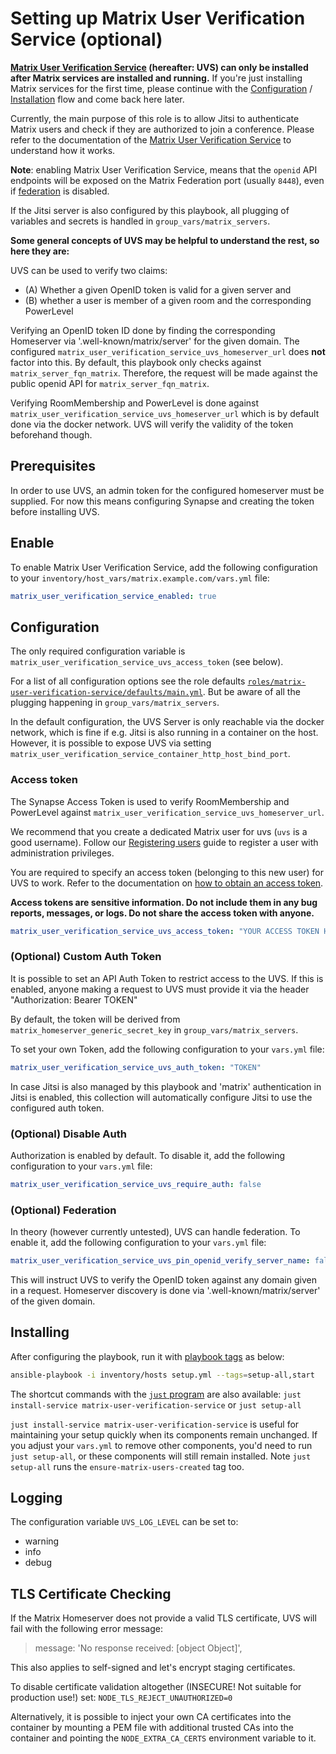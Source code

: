 # Setting up Matrix User Verification Service (optional)

**[Matrix User Verification Service](https://github.com/matrix-org/matrix-user-verification-service) (hereafter: UVS) can only be installed after Matrix services are installed and running.** If you're just installing Matrix services for the first time, please continue with the [Configuration](configuring-playbook.md) / [Installation](installing.md) flow and come back here later.

Currently, the main purpose of this role is to allow Jitsi to authenticate Matrix users and check if they are authorized to join a conference. Please refer to the documentation of the [Matrix User Verification Service](https://github.com/matrix-org/matrix-user-verification-service) to understand how it works.

**Note**: enabling Matrix User Verification Service, means that the `openid` API endpoints will be exposed on the Matrix Federation port (usually `8448`), even if [federation](configuring-playbook-federation.md) is disabled.

If the Jitsi server is also configured by this playbook, all plugging of variables and secrets is handled in `group_vars/matrix_servers`.

__Some general concepts of UVS may be helpful to understand the rest, so here they are:__

UVS can be used to verify two claims:

* (A) Whether a given OpenID token is valid for a given server and
* (B) whether a user is member of a given room and the corresponding PowerLevel

Verifying an OpenID token ID done by finding the corresponding Homeserver via  '.well-known/matrix/server' for the given domain. The configured `matrix_user_verification_service_uvs_homeserver_url` does **not** factor into this. By default, this playbook only checks against `matrix_server_fqn_matrix`. Therefore, the request will be made against the public openid API for `matrix_server_fqn_matrix`.

Verifying RoomMembership and PowerLevel is done against `matrix_user_verification_service_uvs_homeserver_url` which is by default done via the docker network. UVS will verify the validity of the token beforehand though.

## Prerequisites

In order to use UVS, an admin token for the configured homeserver must be supplied. For now this means configuring Synapse and creating the token before installing UVS.

## Enable

To enable Matrix User Verification Service, add the following configuration to your `inventory/host_vars/matrix.example.com/vars.yml` file:

```yaml
matrix_user_verification_service_enabled: true
```

## Configuration

The only required configuration variable is `matrix_user_verification_service_uvs_access_token` (see below).

For a list of all configuration options see the role defaults [`roles/matrix-user-verification-service/defaults/main.yml`](../roles/custom/matrix-user-verification-service/defaults/main.yml). But be aware of all the plugging happening in `group_vars/matrix_servers`.

In the default configuration, the UVS Server is only reachable via the docker network, which is fine if e.g. Jitsi is also running in a container on the host. However, it is possible to expose UVS via setting `matrix_user_verification_service_container_http_host_bind_port`.

### Access token

The Synapse Access Token is used to verify RoomMembership and PowerLevel against `matrix_user_verification_service_uvs_homeserver_url`.

We recommend that you create a dedicated Matrix user for uvs (`uvs` is a good username). Follow our [Registering users](registering-users.md) guide to register a user with administration privileges.

You are required to specify an access token (belonging to this new user) for UVS to work. Refer to the documentation on [how to obtain an access token](obtaining-access-tokens.md).

**Access tokens are sensitive information. Do not include them in any bug reports, messages, or logs. Do not share the access token with anyone.**

```yaml
matrix_user_verification_service_uvs_access_token: "YOUR ACCESS TOKEN HERE"
```

### (Optional) Custom Auth Token

It is possible to set an API Auth Token to restrict access to the UVS. If this is enabled, anyone making a request to UVS must provide it via the header "Authorization: Bearer TOKEN"

By default, the token will be derived from `matrix_homeserver_generic_secret_key` in `group_vars/matrix_servers`.

To set your own Token, add the following configuration to your `vars.yml` file:

```yaml
matrix_user_verification_service_uvs_auth_token: "TOKEN"
```

In case Jitsi is also managed by this playbook and 'matrix' authentication in Jitsi is enabled, this collection will automatically configure Jitsi to use the configured auth token.

### (Optional) Disable Auth

Authorization is enabled by default. To disable it, add the following configuration to your `vars.yml` file:

```yaml
matrix_user_verification_service_uvs_require_auth: false
```

### (Optional) Federation

In theory (however currently untested), UVS can handle federation. To enable it, add the following configuration to your `vars.yml` file:

```yaml
matrix_user_verification_service_uvs_pin_openid_verify_server_name: false
```

This will instruct UVS to verify the OpenID token against any domain given in a request. Homeserver discovery is done via '.well-known/matrix/server' of the given domain.

## Installing

After configuring the playbook, run it with [playbook tags](playbook-tags.md) as below:

<!-- NOTE: let this conservative command run (instead of install-all) to make it clear that failure of the command means something is clearly broken. -->
```sh
ansible-playbook -i inventory/hosts setup.yml --tags=setup-all,start
```

The shortcut commands with the [`just` program](just.md) are also available: `just install-service matrix-user-verification-service` or `just setup-all`

`just install-service matrix-user-verification-service` is useful for maintaining your setup quickly when its components remain unchanged. If you adjust your `vars.yml` to remove other components, you'd need to run `just setup-all`, or these components will still remain installed. Note `just setup-all` runs the `ensure-matrix-users-created` tag too.

## Logging

The configuration variable `UVS_LOG_LEVEL` can be set to:
- warning
- info
- debug

## TLS Certificate Checking

If the Matrix Homeserver does not provide a valid TLS certificate, UVS will fail with the following error message:

> message: 'No response received: [object Object]',

This also applies to self-signed and let's encrypt staging certificates.

To disable certificate validation altogether (INSECURE! Not suitable for production use!) set: `NODE_TLS_REJECT_UNAUTHORIZED=0`

Alternatively, it is possible to inject your own CA certificates into the container by mounting a PEM file with additional trusted CAs into the container and pointing the `NODE_EXTRA_CA_CERTS` environment variable to it.
